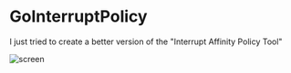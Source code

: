 # GoInterruptPolicy

I just tried to create a better version of the "Interrupt Affinity Policy Tool"

![screen](https://i.imgur.com/bICUuDS.png)
